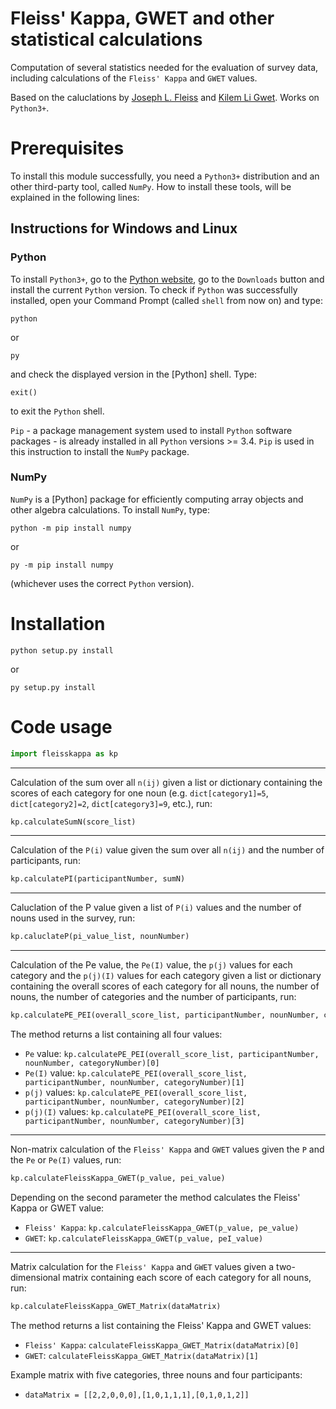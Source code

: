 # Fleiss' Kappa, GWET and other statistical calculations

Computation of several statistics needed for the evaluation of survey data, including calculations of the ```Fleiss' Kappa``` and ```GWET``` values.

Based on the caluclations by [Joseph L. Fleiss](https://en.wikipedia.org/wiki/Fleiss%27_kappa) and [Kilem Li Gwet](http://www.agreestat.com/research_papers/bjmsp2008_interrater.pdf). Works on ```Python3+```.



# Prerequisites

To install this module successfully, you need a ```Python3+``` distribution and an other third-party tool, called ```NumPy```.
How to install these tools, will be explained in the following lines:

## Instructions for Windows and Linux

### Python

To install ```Python3+```, go to the [Python website](https://www.python.org/), go to the ```Downloads``` button and install
the current ```Python``` version.
To check if ```Python``` was successfully installed, open your Command Prompt (called ```shell``` from now on) and type:

```shell
python
```

or

```shell
py
```

and check the displayed version in the [Python] shell. Type:

```shell
exit()
```

to exit the ```Python``` shell.

```Pip``` - a package management system used to install ```Python``` software packages - is already installed in all ```Python``` versions >= 3.4.
```Pip``` is used in this instruction to install the ```NumPy``` package.


### NumPy

```NumPy``` is a [Python] package for efficiently computing array objects and other algebra calculations. To install ```NumPy```, type:

```shell
python -m pip install numpy
```

or

```shell
py -m pip install numpy
```

(whichever uses the correct ```Python``` version).



# Installation

```shell
python setup.py install
```

or

```shell
py setup.py install
```



# Code usage

```python
import fleisskappa as kp
```


-----------------------------
Calculation of the sum over all ```n(ij)``` given a list or dictionary containing the scores of each category for one noun (e.g. ```dict[category1]=5```, ```dict[category2]=2```, ```dict[category3]=9```, etc.), run:

```python
kp.calculateSumN(score_list)
```


-----------------------------
Calculation of the ```P(i)``` value given the sum over all ```n(ij)``` and the number of participants, run:

```python
kp.calculatePI(participantNumber, sumN)
```


-----------------------------
Caluclation of the P value given a list of ```P(i)``` values and the number of nouns used in the survey, run:

```python
kp.caluclateP(pi_value_list, nounNumber)
```


-----------------------------
Calculation of the Pe value, the ```Pe(I)``` value, the ```p(j)``` values for each category and the ```p(j)(I)``` values for each category given a list or dictionary containing the overall scores of each category for all nouns, the number of nouns, the number of categories and the number of participants, run:

```python
kp.calculatePE_PEI(overall_score_list, participantNumber, nounNumber, categoryNumber)
```

The method returns a list containing all four values:

 * ```Pe``` value: ```kp.calculatePE_PEI(overall_score_list, participantNumber, nounNumber, categoryNumber)[0]```
 * ```Pe(I)``` value: ```kp.calculatePE_PEI(overall_score_list, participantNumber, nounNumber, categoryNumber)[1]```
 * ```p(j)``` values: ```kp.calculatePE_PEI(overall_score_list, participantNumber, nounNumber, categoryNumber)[2]```
 * ```p(j)(I)``` values: ```kp.calculatePE_PEI(overall_score_list, participantNumber, nounNumber, categoryNumber)[3]```


-----------------------------
Non-matrix calculation of the ```Fleiss' Kappa``` and ```GWET``` values given the ```P``` and the ```Pe``` or ```Pe(I)``` values, run:

```python
kp.calculateFleissKappa_GWET(p_value, pei_value)
```

Depending on the second parameter the method calculates the Fleiss' Kappa or GWET value:
 * ```Fleiss' Kappa```: ```kp.calculateFleissKappa_GWET(p_value, pe_value)```
 * ```GWET```: ```kp.calculateFleissKappa_GWET(p_value, peI_value)```


-----------------------------
Matrix calculation for the ```Fleiss' Kappa``` and ```GWET``` values given a two-dimensional matrix containing each score of each category for all nouns, run:

```python
kp.calculateFleissKappa_GWET_Matrix(dataMatrix)
```

The method returns a list containing the Fleiss' Kappa and GWET values:
 * ```Fleiss' Kappa```: ```calculateFleissKappa_GWET_Matrix(dataMatrix)[0]```
 * ```GWET```: ```calculateFleissKappa_GWET_Matrix(dataMatrix)[1]```

Example matrix with five categories, three nouns and four participants:
 * ```dataMatrix = [[2,2,0,0,0],[1,0,1,1,1],[0,1,0,1,2]]```
